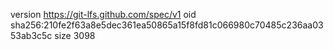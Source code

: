 version https://git-lfs.github.com/spec/v1
oid sha256:210fe2f63a8e5dec361ea50865a15f8fd81c066980c70485c236aa0353ab3c5c
size 3098
